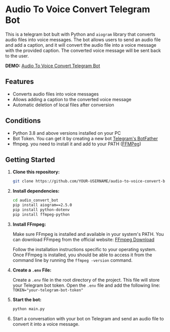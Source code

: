 # Audio To Voice Convert Telegram Bot

This is a telegram bot bult with Python and `aiogram` library that converts audio files into voice messages. The bot allows users to send an audio file and add a caption, and it will convert the audio file into a voice message with the provided caption. The converted voice message will be sent back to the user.

**DEMO:** [Audio To Voice Convert Telegram Bot](https://t.me/aud_to_voice_bot)

## Features
- Converts audio files into voice messages
- Allows adding a caption to the converted voice message
- Automatic deletion of local files after conversion

## Conditions
- Python 3.8 and above versions installed on your PC
- Bot Token. You can get it by creating a new bot [Telegram's BotFather](https://t.me/BotFather)
- ffmpeg. you need to install it and add to your PATH ([FFMPeg](https://ffmpeg.org/download.html))

## Getting Started

1. **Clone this repository:**
    ```bash
   git clone https://github.com/YOUR-USERNAME/audio-to-voice-convert-bot.git

2. **Install dependencies:**
    ```bash
   cd audio_convert_bot
   pip install aiogram==2.5.0
   pip install python-dotenv
   pip install ffmpeg-python
   
3. **Install FFmpeg:**

   Make sure FFmpeg is installed and available in your system's PATH. You can download FFmpeg from the official website: [FFmpeg Download](https://ffmpeg.org/download.html)

   Follow the installation instructions specific to your operating system. Once FFmpeg is installed, you should be able to access it from the command line by running the `ffmpeg -version` command.

4. **Create a `.env` File:**

   Create a `.env` file in the root directory of the project. This file will store your Telegram bot token. Open the `.env` file and add the following line:<br>
   `TOKEN="your-telegram-bot-token"`

5. **Start the bot:**

   ```bash
   python main.py
   
6. Start a conversation with your bot on Telegram and send an audio file to convert it into a voice message.
